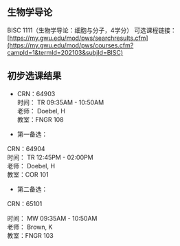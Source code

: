 ## 生物学导论
BISC 1111（生物学导论：细胞与分子，4学分）
可选课程链接：  
[https://my.gwu.edu/mod/pws/searchresults.cfm](https://my.gwu.edu/mod/pws/courses.cfm?campId=1&termId=202103&subjId=BISC)  
  
## 初步选课结果
- CRN：64903  
时间： TR 09:35AM - 10:50AM  
老师： Doebel, H  
教室：FNGR 108  

- 第一备选： 
  
CRN：64904  
时间： TR 12:45PM - 02:00PM  
老师： Doebel, H  
教室：COR 101  

- 第二备选：
  
CRN：65101	
  
时间： MW 09:35AM - 10:50AM  
老师： Brown, K  
教室：FNGR 103  
